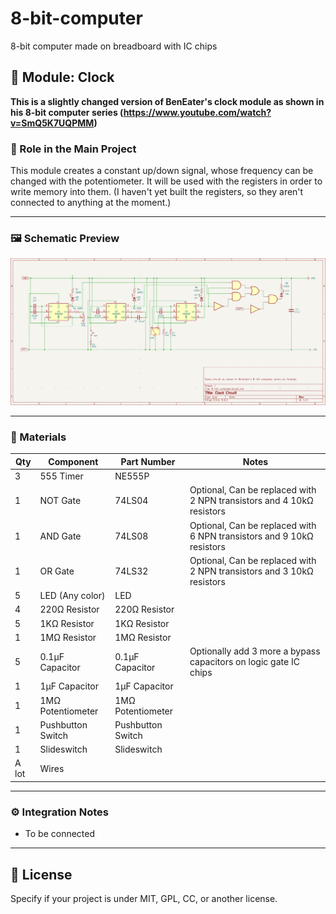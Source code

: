 # 8-bit-computer
8-bit computer made on breadboard with IC chips

## 📐 Module: Clock

**This is a slightly changed version of BenEater's clock module as shown in his 8-bit computer series (https://www.youtube.com/watch?v=SmQ5K7UQPMM)**

### 🧩 Role in the Main Project

This module creates a constant up/down signal, whose frequency can be changed with the potentiometer. It will be used with the registers in order to write memory into them. (I haven't yet built the registers, so they aren't connected to anything at the moment.)

---

### 🖼️ Schematic Preview

![Clock Schematic](clock/clock_schematic.png) 

---

### 🔧 Materials

| Qty | Component         | Part Number     | Notes |
|-----|-------------------|-----------------|-------|
| 3   | 555 Timer | NE555P | |
| 1   | NOT Gate | 74LS04 | Optional, Can be replaced with 2 NPN transistors and 4 10kΩ resistors |
| 1   | AND Gate | 74LS08 | Optional, Can be replaced with 6 NPN transistors and 9 10kΩ resistors |
| 1   | OR Gate | 74LS32 | Optional, Can be replaced with 2 NPN transistors and 3 10kΩ resistors |
| 5   | LED (Any color) | LED | |
| 4   | 220Ω Resistor | 220Ω Resistor | |
| 5   | 1KΩ Resistor | 1KΩ Resistor | |
| 1   | 1MΩ Resistor | 1MΩ Resistor | |
| 5   | 0.1µF Capacitor | 0.1µF Capacitor | Optionally add 3 more a bypass capacitors on logic gate IC chips |
| 1   | 1µF Capacitor | 1µF Capacitor | |
| 1   | 1MΩ Potentiometer | 1MΩ Potentiometer | |
| 1   | Pushbutton Switch | Pushbutton Switch | |
| 1   | Slideswitch | Slideswitch | |
|A lot| Wires | | 


---

### ⚙️ Integration Notes

- To be connected

---



## 📜 License

Specify if your project is under MIT, GPL, CC, or another license.

